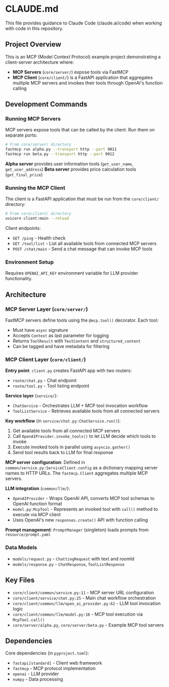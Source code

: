 # CLAUDE.md

This file provides guidance to Claude Code (claude.ai/code) when working with code in this repository.

## Project Overview

This is an MCP (Model Context Protocol) example project demonstrating a client-server architecture where:
- **MCP Servers** (`core/server/`) expose tools via FastMCP
- **MCP Client** (`core/client/`) is a FastAPI application that aggregates multiple MCP servers and invokes their tools through OpenAI's function calling

## Development Commands

### Running MCP Servers

MCP servers expose tools that can be called by the client. Run them on separate ports:

```bash
# From core/server/ directory
fastmcp run alpha.py --transport http --port 9011
fastmcp run beta.py --transport http --port 9012
```

**Alpha server** provides user information tools (`get_user_name`, `get_user_address`)
**Beta server** provides price calculation tools (`get_final_price`)

### Running the MCP Client

The client is a FastAPI application that must be run from the `core/client/` directory:

```bash
# From core/client/ directory
uvicorn client:main --reload
```

Client endpoints:
- `GET /ping` - Health check
- `GET /tool/list` - List all available tools from connected MCP servers
- `POST /chat/main` - Send a chat message that can invoke MCP tools

### Environment Setup

Requires `OPENAI_API_KEY` environment variable for LLM provider functionality.

## Architecture

### MCP Server Layer (`core/server/`)

FastMCP servers define tools using the `@mcp.tool()` decorator. Each tool:
- Must have `async` signature
- Accepts `Context` as last parameter for logging
- Returns `ToolResult` with `TextContent` and `structured_content`
- Can be tagged and have metadata for filtering

### MCP Client Layer (`core/client/`)

**Entry point**: `client.py` creates FastAPI app with two routers:
- `route/chat.py` - Chat endpoint
- `route/tool.py` - Tool listing endpoint

**Service layer** (`service/`):
- `ChatService` - Orchestrates LLM + MCP tool invocation workflow
- `ToolListService` - Retrieves available tools from all connected servers

**Key workflow** (in `service/chat.py:ChatService.run()`):
1. Get available tools from all connected MCP servers
2. Call `OpenAIProvider.invoke_tools()` to let LLM decide which tools to invoke
3. Execute invoked tools in parallel using `asyncio.gather()`
4. Send tool results back to LLM for final response

**MCP server configuration**: Defined in `common/service.py:ServiceClient.config` as a dictionary mapping server names to HTTP URLs. The `fastmcp.Client` aggregates multiple MCP servers.

**LLM integration** (`common/llm/`):
- `OpenAIProvider` - Wraps OpenAI API, converts MCP tool schemas to OpenAI function format
- `model.py:McpTool` - Represents an invoked tool with `call()` method to execute via MCP client
- Uses OpenAI's new `responses.create()` API with function calling

**Prompt management**: `PromptManager` (singleton) loads prompts from `resource/prompt.yaml`

### Data Models

- `models/request.py` - `ChattingRequest` with text and roomId
- `models/response.py` - `ChatResponse`, `ToolListResponse`

## Key Files

- `core/client/common/service.py:11` - MCP server URL configuration
- `core/client/service/chat.py:25` - Main chat workflow orchestration
- `core/client/common/llm/open_ai_provider.py:62` - LLM tool invocation logic
- `core/client/common/llm/model.py:16` - MCP tool execution via `McpTool.call()`
- `core/server/alpha.py`, `core/server/beta.py` - Example MCP tool servers

## Dependencies

Core dependencies (in `pyproject.toml`):
- `fastapi[standard]` - Client web framework
- `fastmcp` - MCP protocol implementation
- `openai` - LLM provider
- `numpy` - Data processing